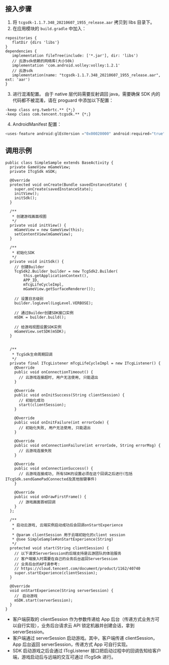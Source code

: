 ## 接入步骤
1. 将 `tcgsdk-1.1.7.348_20210607_1955_release.aar` 拷贝到 libs 目录下。
2. 在应用模块的 `build.gradle` 中加入：
```
repositories {
   flatDir {dirs 'libs'}
}
dependencies {
   implementation fileTree(include: ['*.jar'], dir: 'libs')
   // 云游sdk依赖的网络库(大小50k)
   implementation 'com.android.volley:volley:1.2.1'
   // 云游sdk
   implementation(name: "tcgsdk-1.1.7.348_20210607_1955_release.aar", ext: 'aar')
}
```
3. 进行混淆配置。
  由于 native 层代码需要反射调回 java，需要确保 SDK 内的代码都不被混淆，请在 proguard 中添加以下配置：
```
-keep class org.twebrtc.** {*;}
-keep class com.tencent.tcgsdk.** {*;}
```
4. AndroidManifest 配置：
``` java
<uses-feature android:glEsVersion ="0x00020000" android:required="true" />
```


## 调用示例
```
public class SimpleSample extends BaseActivity {
  private GameView mGameView;
  private ITcgSdk mSDK;

  @Override
  protected void onCreate(Bundle savedInstanceState) {
    super.onCreate(savedInstanceState);
    initView();
    initSdk();
  }

  /**
   * 创建游戏画面视图
   */
  private void initView() {
    mGameView = new GameView(this);
    setContentView(mGameView);
  }

  /**
   * 初始化SDK
   */
  private void initSdk() {
    // 创建Builder
    TcgSdk2.Builder builder = new TcgSdk2.Builder(
        this.getApplicationContext(),
        APP_ID,
        mTcgLifeCycleImpl,
        mGameView.getSurfaceRenderer());

    // 设置日志级别
    builder.logLevel(LogLevel.VERBOSE);

    // 通过Builder创建SDK接口实例
    mSDK = builder.build();

    // 给游戏视图设置SDK实例
    mGameView.setSDK(mSDK);
  }


  /**
   * TcgSdk生命周期回调
   */
  private final ITcgListener mTcgLifeCycleImpl = new ITcgListener() {
    @Override
    public void onConnectionTimeout() {
      // 云游戏连接超时, 用户无法使用, 只能退出
    }

    @Override
    public void onInitSuccess(String clientSession) {
      // 初始化成功
      start(clientSession);
    }

    @Override
    public void onInitFailure(int errorCode) {
      // 初始化失败, 用户无法使用, 只能退出
    }

    @Override
    public void onConnectionFailure(int errorCode, String errorMsg) {
      // 云游戏连接失败
    }

    @Override
    public void onConnectionSuccess() {
      // 云游戏连接成功, 所有SDK的设置必须在这个回调之后进行(包括ITcgSdk.sendGamePadConnected及其他按键事件)
    }

    @Override
    public void onDrawFirstFrame() {
      // 游戏画面首帧回调
    }
  };

  /**
   * 启动云游戏, 云端实例启动成功后会回调onStartExperience
   *
   * @param clientSession 用于云端初始化的client session
   * @see SimpleSample#onStartExperience(String)
   */
  protected void start(String clientSession) {
    // 以下请求ServerSession的后端支持是云游团队的体验服务
    // 客户端接入时需要在自己的业务后台返回ServerSession
    // 业务后台的API请参考:
    // https://cloud.tencent.com/document/product/1162/40740
    super.startExperience(clientSession);
  }

  @Override
  void onStartExperience(String serverSession) {
    //　启动游戏
    mSDK.start(serverSession);
  }
}
```
- 客户端获取的 clientSession 作为参数传递给 App 后台（传递方式业务方可以自行实现），业务后台请求云 API 锁定机器并创建会话，拿到 serverSession。
- 客户端通过 serverSession 启动游戏。其中，客户端传递 clientSession，App 后台返回 serverSession，传递方式 App 可自行实现。
- SDK 启动游戏之后会通过 ITcgListener 接口把启动过程中的回调告知给客户端，游戏启动后与远端的交互可通过 ITcgSdk 进行。
